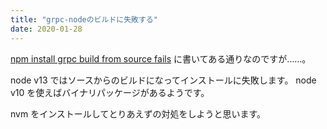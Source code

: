 ```yaml
---
title: "grpc-nodeのビルドに失敗する"
date: 2020-01-28
---
```


[npm install grpc build from source fails](https://github.com/grpc/grpc-node/issues/922)
に書いてある通りなのですが……。

node v13 ではソースからのビルドになってインストールに失敗します。
node v10 を使えばバイナリパッケージがあるようです。

nvm をインストールしてとりあえずの対処をしようと思います。
